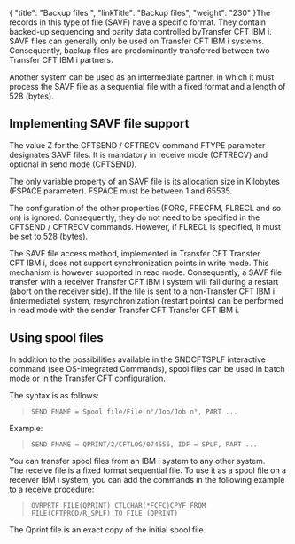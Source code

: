 {
    "title": "Backup files ",
    "linkTitle": "Backup files",
    "weight": "230"
}The records in this type of file (SAVF) have a specific format. They contain backed-up sequencing and parity data controlled byTransfer CFT IBM i. SAVF files can generally only be used on Transfer CFT IBM i systems. Consequently, backup files are predominantly transferred between two Transfer CFT IBM i partners.

Another system can be used as an intermediate partner, in which it must process the SAVF file as a sequential file with a fixed format and a length of 528 (bytes).

## Implementing SAVF file support

The value Z for the CFTSEND / CFTRECV command FTYPE parameter designates SAVF files. It is mandatory in receive mode (CFTRECV) and optional in send mode (CFTSEND).

The only variable property of an SAVF file is its allocation size in Kilobytes (FSPACE parameter). FSPACE must be between 1 and 65535.

The configuration of the other properties (FORG, FRECFM, FLRECL and so on) is ignored. Consequently, they do not need to be specified in the CFTSEND / CFTRECV commands. However, if FLRECL is specified, it must be set to 528 (bytes).

The SAVF file access method, implemented in Transfer CFT Transfer CFT IBM i, does not support synchronization points in write mode. This mechanism is however supported in read mode. Consequently, a SAVF file transfer with a receiver Transfer CFT IBM i system will fail during a restart (abort on the receiver side). If the file is sent to a non-Transfer CFT IBM i (intermediate) system, resynchronization (restart points) can be performed in read mode with the sender Transfer CFT Transfer CFT IBM i.

## Using spool files

In addition to the possibilities available in the SNDCFTSPLF interactive command (see OS-Integrated Commands), spool files can be used in batch mode or in the Transfer CFT configuration.

The syntax is as follows:

> `SEND FNAME = Spool file/File n°/Job/Job n°, PART ...`

Example:

> `SEND FNAME = QPRINT/2/CFTLOG/074556, IDF = SPLF, PART ...`

You can transfer spool files from an IBM i system to any other system.  
The receive file is a fixed format sequential file. To use it as a spool file on a receiver IBM i system, you can add the commands in the following example to a receive procedure:

> `OVRPRTF FILE(QPRINT) CTLCHAR(*FCFC)CPYF FROM FILE(CFTPROD/R_SPLF) TO FILE (QPRINT) `

The Qprint file is an exact copy of the initial spool file.
